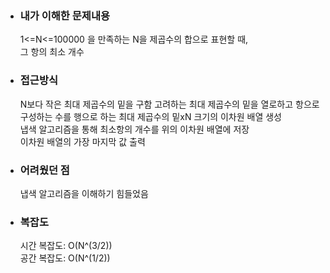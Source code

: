 - ### 내가 이해한 문제내용 
    1<=N<=100000 을 만족하는 N을 제곱수의 합으로 표현할 때,  
    그 항의 최소 개수  

- ### 접근방식  
    N보다 작은 최대 제곱수의 밑을 구함
    고려하는 최대 제곱수의 밑을 열로하고 항으로 구성하는 수를 행으로 하는 최대 제곱수의 밑xN 크기의 이차원 배열 생성  
    냅색 알고리즘을 통해 최소항의 개수를 위의 이차원 배열에 저장  
    이차원 배열의 가장 마지막 값 출력  

- ### 어려웠던 점  
    냅색 알고리즘을 이해하기 힘들었음  

- ### 복잡도  
    시간 복잡도: O(N^(3/2))  
    공간 복잡도: O(N^(1/2))
